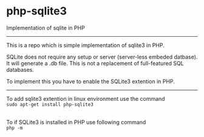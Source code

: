 # php-sqlite3
Implementation of sqlite in PHP
<hr>

This is a repo which is simple implementation of sqlite3 in PHP.

SQLite does not require any setup or server (server-less embeded datbase).
It will generate a .db file. 
This is not a replacement of full-featured SQL databases. 

To implement this you have to enable the SQLite3 extention in PHP.

<hr>
To add sqlite3 extention in linux environment use the command<br>
<code>sudo apt-get install php-sqlite3</code>
<br/><br/>

To if SQLite3 is installed in PHP use following command<br/>
<code>php -m </code>
